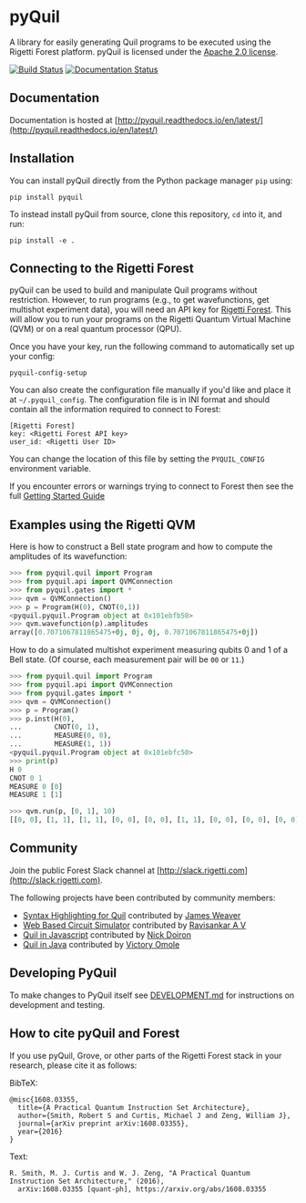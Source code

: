 # pyQuil

A library for easily generating Quil programs to be executed using the Rigetti Forest platform.
pyQuil is licensed under the [Apache 2.0 license](https://github.com/rigetticomputing/pyQuil/blob/master/LICENSE).

[![Build Status](https://semaphoreci.com/api/v1/rigetti/pyquil/branches/master/badge.svg)](https://semaphoreci.com/rigetti/pyquil)
[![Documentation Status](https://readthedocs.org/projects/pyquil/badge/?version=latest)](http://pyquil.readthedocs.io/en/latest/?badge=latest)

## Documentation

Documentation is hosted at [http://pyquil.readthedocs.io/en/latest/](http://pyquil.readthedocs.io/en/latest/)

## Installation

You can install pyQuil directly from the Python package manager `pip` using:
```
pip install pyquil
```

To instead install pyQuil from source, clone this repository, `cd` into it, and run:
```
pip install -e .
```

## Connecting to the Rigetti Forest

pyQuil can be used to build and manipulate Quil programs without restriction. However, to run
programs (e.g., to get wavefunctions, get multishot experiment data), you will need an API key
for [Rigetti Forest](http://forest.rigetti.com). This will allow you to run your programs on the
Rigetti Quantum Virtual Machine (QVM) or on a real quantum processor (QPU).

Once you have your key, run the following command to automatically set up your config:

```
pyquil-config-setup
```

You can also create the configuration file manually if you'd like and place it at `~/.pyquil_config`.
The configuration file is in INI format and should contain all the information required to connect to Forest:

```
[Rigetti Forest]
key: <Rigetti Forest API key>
user_id: <Rigetti User ID>
```

You can change the location of this file by setting the `PYQUIL_CONFIG` environment variable.

If you encounter errors or warnings trying to connect to Forest then see the full
[Getting Started Guide](https://go.rigetti.com/getting-started)

## Examples using the Rigetti QVM

Here is how to construct a Bell state program and how to compute the amplitudes of its wavefunction:

```python
>>> from pyquil.quil import Program
>>> from pyquil.api import QVMConnection
>>> from pyquil.gates import *
>>> qvm = QVMConnection()
>>> p = Program(H(0), CNOT(0,1))
<pyquil.pyquil.Program object at 0x101ebfb50>
>>> qvm.wavefunction(p).amplitudes
array([0.7071067811865475+0j, 0j, 0j, 0.7071067811865475+0j])
```

How to do a simulated multishot experiment measuring qubits 0 and 1 of a Bell state. (Of course,
each measurement pair will be `00` or `11`.)

```python
>>> from pyquil.quil import Program
>>> from pyquil.api import QVMConnection
>>> from pyquil.gates import *
>>> qvm = QVMConnection()
>>> p = Program()
>>> p.inst(H(0),
...        CNOT(0, 1),
...        MEASURE(0, 0),
...        MEASURE(1, 1))
<pyquil.pyquil.Program object at 0x101ebfc50>
>>> print(p)
H 0
CNOT 0 1
MEASURE 0 [0]
MEASURE 1 [1]

>>> qvm.run(p, [0, 1], 10)
[[0, 0], [1, 1], [1, 1], [0, 0], [0, 0], [1, 1], [0, 0], [0, 0], [0, 0], [0, 0]]
```

## Community

Join the public Forest Slack channel at [http://slack.rigetti.com](http://slack.rigetti.com).

The following projects have been contributed by community members:

- [Syntax Highlighting for Quil](https://github.com/JavaFXpert/quil-syntax-highlighter)
  contributed by [James Weaver](https://github.com/JavaFXpert)
- [Web Based Circuit Simulator](https://github.com/rasa97/quil-sim/tree/master)
  contributed by [Ravisankar A V](https://github.com/rasa97)
- [Quil in Javascript](https://github.com/mapmeld/jsquil)
  contributed by [Nick Doiron](https://github.com/mapmeld)
- [Quil in Java](https://github.com/QCHackers/jquil)
  contributed by [Victory Omole](https://github.com/vtomole)

## Developing PyQuil

To make changes to PyQuil itself see [DEVELOPMENT.md](DEVELOPMENT.md) for instructions on development and testing.

## How to cite pyQuil and Forest

If you use pyQuil, Grove, or other parts of the Rigetti Forest stack in your research, please cite it as follows:

BibTeX:
```
@misc{1608.03355,
  title={A Practical Quantum Instruction Set Architecture},
  author={Smith, Robert S and Curtis, Michael J and Zeng, William J},
  journal={arXiv preprint arXiv:1608.03355},
  year={2016}
}
```

Text:
```
R. Smith, M. J. Curtis and W. J. Zeng, "A Practical Quantum Instruction Set Architecture," (2016), 
  arXiv:1608.03355 [quant-ph], https://arxiv.org/abs/1608.03355
```

